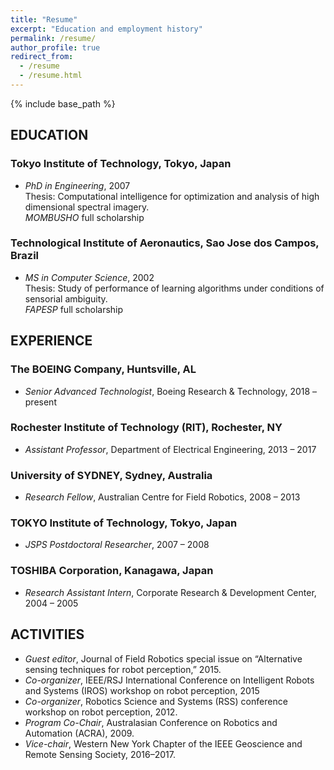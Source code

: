 ```yaml
---
title: "Resume"
excerpt: "Education and employment history"
permalink: /resume/
author_profile: true
redirect_from:
  - /resume
  - /resume.html
---
```


{% include base_path %}

## EDUCATION

### Tokyo Institute of Technology, Tokyo, Japan
* *PhD in Engineering*, 2007  
Thesis: Computational intelligence for optimization and analysis of high dimensional spectral imagery.  
*MOMBUSHO* full scholarship

### Technological Institute of Aeronautics, Sao Jose dos Campos, Brazil
* *MS in Computer Science*, 2002  
Thesis: Study of performance of learning algorithms under conditions of sensorial ambiguity.  
*FAPESP* full scholarship

## EXPERIENCE

### The BOEING Company, Huntsville, AL
* *Senior Advanced Technologist*, Boeing Research & Technology, 2018 – present

### Rochester Institute of Technology (RIT), Rochester, NY
* *Assistant Professor*, Department of Electrical Engineering, 2013 – 2017

### University of SYDNEY, Sydney, Australia
* *Research Fellow*, Australian Centre for Field Robotics, 2008 – 2013

### TOKYO Institute of Technology, Tokyo, Japan
* *JSPS Postdoctoral Researcher*, 2007 – 2008

### TOSHIBA Corporation, Kanagawa, Japan
* *Research Assistant Intern*, Corporate Research & Development Center, 2004 – 2005

## ACTIVITIES

* *Guest editor*, Journal of Field Robotics special issue on “Alternative sensing techniques for robot perception,” 2015.
* *Co-organizer*, IEEE/RSJ International Conference on Intelligent Robots and Systems (IROS) workshop on robot perception, 2015
* *Co-organizer*, Robotics Science and Systems (RSS) conference workshop on robot perception, 2012.
* *Program Co-Chair*, Australasian Conference on Robotics and Automation (ACRA), 2009.
* *Vice-chair*, Western New York Chapter of the IEEE Geoscience and Remote Sensing Society, 2016–2017. 
